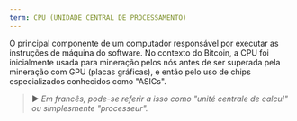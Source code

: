 ```yaml
---
term: CPU (UNIDADE CENTRAL DE PROCESSAMENTO)
---
```


O principal componente de um computador responsável por executar as instruções de máquina do software. No contexto do Bitcoin, a CPU foi inicialmente usada para mineração pelos nós antes de ser superada pela mineração com GPU (placas gráficas), e então pelo uso de chips especializados conhecidos como "ASICs".

> ► *Em francês, pode-se referir a isso como "unité centrale de calcul" ou simplesmente "processeur".*